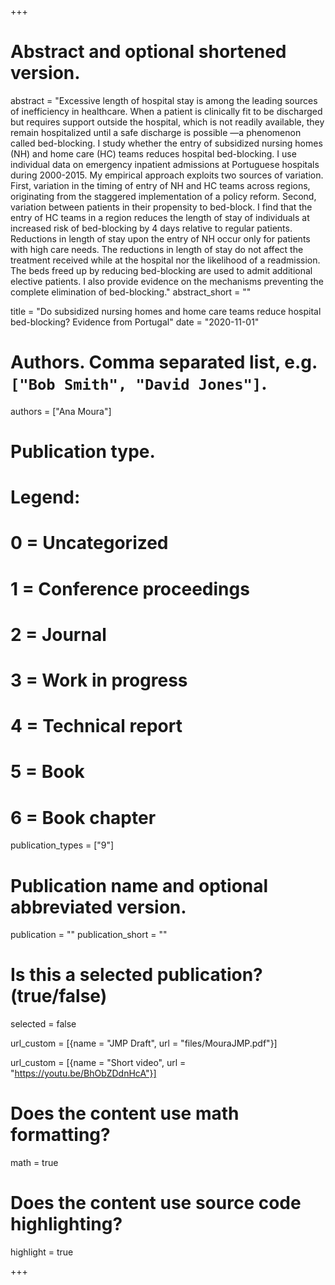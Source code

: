 +++
# Abstract and optional shortened version.
abstract = "Excessive length of hospital stay is among the leading sources of inefficiency in healthcare. When a patient is clinically fit to be discharged but requires support outside the hospital, which is not readily available, they remain hospitalized until a safe discharge is possible —a phenomenon called bed-blocking. I study whether the entry of subsidized nursing homes (NH) and home care (HC) teams reduces hospital bed-blocking. I use individual data on emergency inpatient admissions at Portuguese hospitals during 2000-2015. My empirical approach exploits two sources of variation. First, variation in the timing of entry of NH and HC teams across regions, originating from the staggered implementation of a policy reform. Second, variation between patients in their propensity to bed-block. I find that the entry of HC teams in a region reduces the length of stay of individuals at increased risk of bed-blocking by 4 days relative to regular patients. Reductions in length of stay upon the entry of NH occur only for patients with high care needs. The reductions in length of stay do not affect the treatment received while at the hospital nor the likelihood of a readmission. The beds freed up by reducing bed-blocking are used to admit additional elective patients. I also provide evidence on the mechanisms preventing the complete elimination of bed-blocking."
abstract_short = ""

title = "Do subsidized nursing homes and home care teams reduce hospital bed-blocking? Evidence from Portugal"
date = "2020-11-01"

# Authors. Comma separated list, e.g. `["Bob Smith", "David Jones"]`.
authors = ["Ana Moura"]

# Publication type.
# Legend:
# 0 = Uncategorized
# 1 = Conference proceedings
# 2 = Journal
# 3 = Work in progress
# 4 = Technical report
# 5 = Book
# 6 = Book chapter
publication_types = ["9"]

# Publication name and optional abbreviated version.
publication = ""
publication_short = ""

# Is this a selected publication? (true/false)
selected = false

url_custom = [{name = "JMP Draft", url = "files/MouraJMP.pdf"}]

url_custom = [{name = "Short video", url = "https://youtu.be/BhObZDdnHcA"}]


# Does the content use math formatting?
math = true

# Does the content use source code highlighting?
highlight = true


+++


